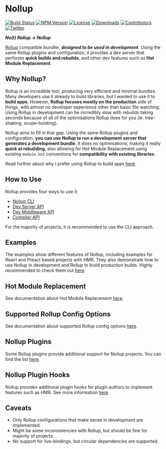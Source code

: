 # Nollup

[![Build Status](https://travis-ci.com/PepsRyuu/nollup.svg?branch=master)](https://travis-ci.com/PepsRyuu/nollup)
[![NPM Version](https://img.shields.io/npm/v/nollup.svg)](https://www.npmjs.com/package/nollup)
[![License](https://badgen.net/github/license/pepsryuu/nollup)](./LICENSE)
[![Downloads](https://img.shields.io/npm/dm/nollup)](https://www.npmjs.com/package/nollup)
[![Contributors](https://img.shields.io/github/contributors/PepsRyuu/nollup)](https://github.com/PepsRyuu/nollup/graphs/contributors)
[![Twitter](https://img.shields.io/twitter/follow/PepsRyuu?style=social)](https://twitter.com/PepsRyuu)

***No(t) Rollup → Nollup***

[Rollup](https://rollupjs.org/guide/en) compatible bundler, ***designed to be used in development***. Using the same Rollup plugins and configuration, it provides a dev server that performs **quick builds and rebuilds**, and other dev features such as **Hot Module Replacement**.

## Why Nollup?

Rollup is an incredible tool, producing very efficient and minimal bundles. Many developers use it already to build libraries, but I wanted to use it to **build apps**. However, **Rollup focuses mostly on the production** side of things, with almost no developer experience other than basic file watching. Using Rollup in development can be incredibly slow with rebuilds taking seconds because of all of the optimisations Rollup does for you (ie. tree-shaking, scope-hoisting).

Nollup aims to fill in that gap. Using the same Rollup plugins and configuration, **you can use Nollup to run a development server that generates a development bundle**. It does no optimisations, making it really **quick at rebuilding**, also allowing for Hot Module Replacement using existing ```module.hot``` conventions for **compatibility with existing libraries**.

Read further about why I prefer using Rollup to build apps [here](https://medium.com/@PepsRyuu/why-i-use-rollup-and-not-webpack-e3ab163f4fd3).

## How to Use

Nollup provides four ways to use it:

* [Nollup CLI](./docs/cli.md) 
* [Dev Server API](./docs/dev-server.md)
* [Dev Middleware API](./docs/dev-middleware.md)
* [Compiler API](./docs/compiler.md)

For the majority of projects, it is recommended to use the CLI approach.

## Examples

The examples show different features of Nollup, including examples for React and Preact based projects with HMR. They also demonstrate how to use Nollup in development and Rollup to build production builds.
Highly recommended to check them out [here](./examples).

## Hot Module Replacement

See documentation about Hot Module Replacement [here](./docs/hmr.md).

## Supported Rollup Config Options

See documentation about supported Rollup config options [here](./docs/rollup-config.md).

## Nollup Plugins

Some Rollup plugins provide additional support for Nollup projects. 
You can find the list [here](./docs/plugins.md).

## Nollup Plugin Hooks

Nollup provides additional plugin hooks for plugin authors to implement features such as HMR. See more information [here](./docs/nollup-hooks.md).

## Caveats

* Only Rollup configurations that make sense in development are implemented.
* Might be some inconsistencies with Rollup, but should be fine for majority of projects.
* No support for live-bindings, but circular dependencies are supported. 